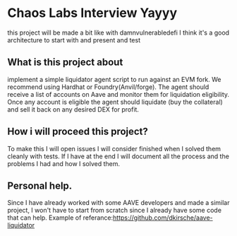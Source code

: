 # Chaos Labs Interview Yayyy
this project will be made a bit like with damnvulnerabledefi I think it's a good architecture to start with and present and test

## What is this project about
 implement a simple liquidator agent script to run against an EVM fork. We recommend using Hardhat or Foundry(Anvil/forge). The agent should receive a list of accounts on Aave and monitor them for liquidation eligibility. Once any account is eligible the agent should liquidate (buy the collateral) and sell it back on any desired DEX for profit.

## How i will proceed this project?
To make this I will open issues I will consider finished when I solved them cleanly with tests.
If I have at the end I will document all the process and the problems I had and how I solved them.

## Personal help.
Since I have already worked with some AAVE developers and made a similar project, I won't have to start from scratch since I already have some code that can help.
Example of referance:https://github.com/dkirsche/aave-liquidator